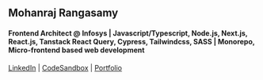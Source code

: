 ## Mohanraj Rangasamy

#### Frontend Architect @ Infosys | Javascript/Typescript, Node.js, Next.js, React.js, Tanstack React Query, Cypress, Tailwindcss, SASS | Monorepo, Micro-frontend based web development

[LinkedIn](https://www.linkedin.com/in/mohanrajr-frontend-dev) | [CodeSandbox](https://codesandbox.io/u/cra2ycoder) | [Portfolio](https://mohanrajrangasamy-profile.vercel.app/)
